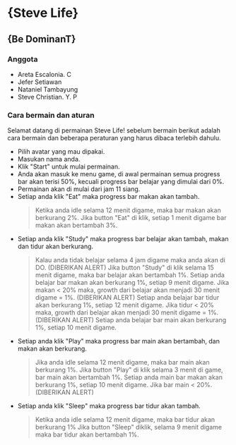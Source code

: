 # {Steve Life}
## {Be DominanT}

### Anggota
- Areta Escalonia. C
- Jefer Setiawan
- Nataniel Tambayung
- Steve Christian. Y. P

### Cara bermain dan aturan

Selamat datang di permainan Steve Life! sebelum bermain berikut adalah cara bermain dan beberapa peraturan yang harus dibaca terlebih dahulu. 

- Pilih avatar yang mau dipakai.
- Masukan nama anda.
- Klik "Start" untuk mulai permainan.
- Anda akan masuk ke menu game, di awal permainan semua progress bar akan terisi 50%, kecuali progress bar belajar yang dimulai dari 0%.
- Permainan akan di mulai dari jam 11 siang.
- Setiap anda klik "Eat" maka progress bar makan akan tambah.
   > Ketika anda idle selama 12 menit digame, maka bar makan akan berkurang 2%.
   > Jika button "Eat" di klik, setiap 1 menit digame bar makan akan bertambah 3%.
- Setiap anda klik "Study" maka progress bar belajar akan tambah, makan dan tidur akan berkurang.
   > Kalau anda tidak belajar selama 4 jam digame maka anda akan di DO. (DIBERIKAN ALERT)
   > Jika button "Study" di klik selama 15 menit digame, maka bar belajar akan bertambah 1%.
   > Setiap anda belajar bar makan akan berkurang 1%, setiap 9 menit digame.
   > Jika makan < 20% maka, growth dari belajar akan menjadi 30 menit digame = 1%. (DIBERIKAN ALERT)
   > Setiap anda belajar bar tidur akan berkurang 1%, setiap 12 menit digame.
   > Jika tidur < 20% maka, growth dari belajar akan menjadi 30 menit digame = 1%. (DIBERIKAN ALERT)
   > Setiap anda belajar bar main akan berkurang 1%, setiap 10 menit digame.
- Setiap anda klik "Play" maka progress bar main akan bertambah, dan makan akan berkurang. 
   > Jika anda idle selama 12 menit digame, maka bar main akan berkurang 1%.
   > Jika button "Play" di klik selama 3 menit di game, bar main akan bertambah 1%.
   > Setiap anda main bar makan akan berkurang 1%, setiap 10 menit digame.
   > Jika bar main < 20%. (DIBERIKAN ALERT)
- Setiap anda klik "Sleep" maka progress bar tidur akan tambah.
   > Ketika anda idle selama 12 menit digame, maka bar tidur akan berkurang 1%
   > Jika button "Sleep" diklik, selama 9 menit digame maka bar tidur akan bertambah 1%.




